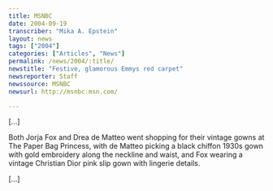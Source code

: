 ```yaml
---
title: MSNBC
date: 2004-09-19
transcriber: "Mika A. Epstein"
layout: news
tags: ["2004"]
categories: ["Articles", "News"]
permalink: /news/2004/:title/
newstitle: "Festive, glamorous Emmys red carpet"
newsreporter: Staff
newssource: MSNBC
newsurl: http://msnbc.msn.com/

---
```


[...]

Both Jorja Fox and Drea de Matteo went shopping for their vintage
gowns at The Paper Bag Princess, with de Matteo picking a black chiffon
1930s gown with gold embroidery along the neckline and waist, and Fox
wearing a vintage Christian Dior pink slip gown with lingerie
details.

[...]
